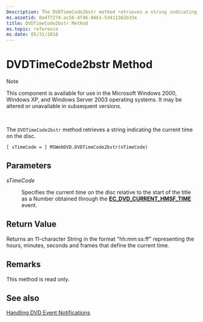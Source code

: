 ```yaml
---
Description: The DVDTimeCode2bstr method retrieves a string indicating the current time on the disc.
ms.assetid: 0a477274-ac56-4f46-8461-53411362b33e
title: DVDTimeCode2bstr Method
ms.topic: reference
ms.date: 05/31/2018
---
```


# DVDTimeCode2bstr Method

> [!Note]  
> This component is available for use in the Microsoft Windows 2000, Windows XP, and Windows Server 2003 operating systems. It may be altered or unavailable in subsequent versions.

 

The `DVDTimeCode2bstr` method retrieves a string indicating the current time on the disc.

``` syntax
[ sTimeCode = ] MSWebDVD.DVDTimeCode2bstr(nTimeCode)
```

## Parameters

<dl> <dt>

<span id="sTimeCode"></span><span id="stimecode"></span><span id="STIMECODE"></span>*sTimeCode*
</dt> <dd>

Specifies the current time on the disc relative to the start of the title as a Number obtained through the [**EC\_DVD\_CURRENT\_HMSF\_TIME**](ec-dvd-current-hmsf-time.md) event.

</dd> </dl>

## Return Value

Returns an 11-character String in the format "hh:mm:ss:ff" representing the hours, minutes, seconds and frames that define the current time.

## Remarks

This method is read only.

## See also

<dl> <dt>

[Handling DVD Event Notifications](handling-dvd-event-notifications.md)
</dt> </dl>

 

 



